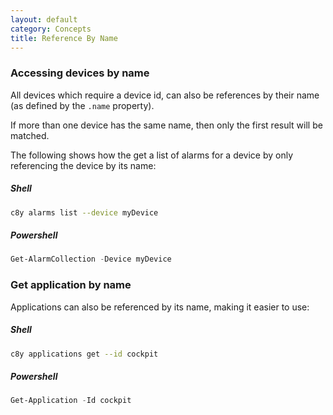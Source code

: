 ```yaml
---
layout: default
category: Concepts
title: Reference By Name
---
```


### Accessing devices by name

All devices which require a device id, can also be references by their name (as defined by the `.name` property).

If more than one device has the same name, then only the first result will be matched.

The following shows how the get a list of alarms for a device by only referencing the device by its name:

##### Shell

```sh
c8y alarms list --device myDevice
```

##### Powershell

```powershell
Get-AlarmCollection -Device myDevice
```

### Get application by name

Applications can also be referenced by its name, making it easier to use:

##### Shell

```sh
c8y applications get --id cockpit
```

##### Powershell

```powershell
Get-Application -Id cockpit
```
